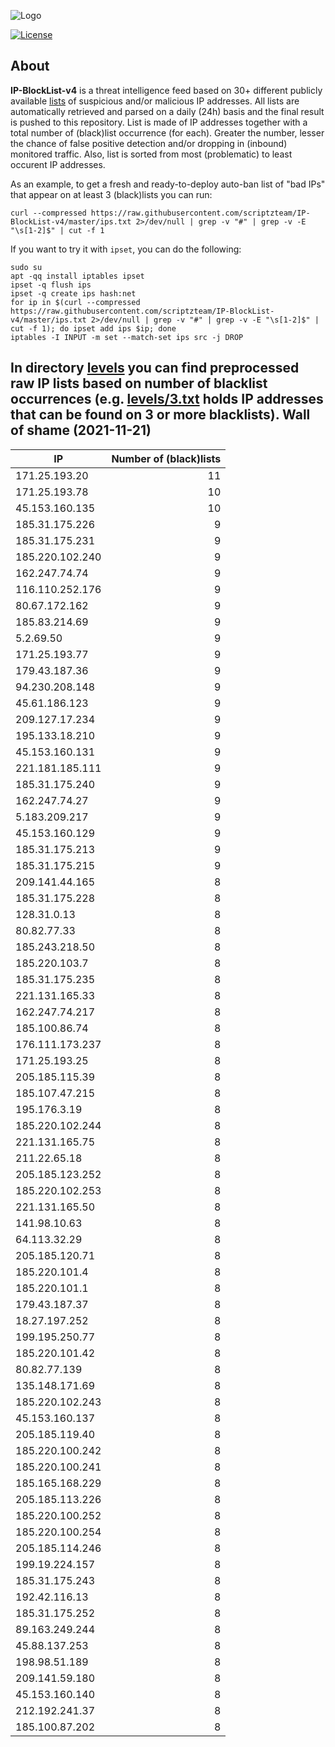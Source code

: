 ![Logo](https://i.imgur.com/PyKLAe7.png)

[![License](https://img.shields.io/badge/license-The_Unlicense-red.svg)](https://unlicense.org/)

About
----

**IP-BlockList-v4** is a threat intelligence feed based on 30+ different publicly available [lists](https://github.com/stamparm/maltrail) of suspicious and/or malicious IP addresses. All lists are automatically retrieved and parsed on a daily (24h) basis and the final result is pushed to this repository. List is made of IP addresses together with a total number of (black)list occurrence (for each). Greater the number, lesser the chance of false positive detection and/or dropping in (inbound) monitored traffic. Also, list is sorted from most (problematic) to least occurent IP addresses.

As an example, to get a fresh and ready-to-deploy auto-ban list of "bad IPs" that appear on at least 3 (black)lists you can run:

```
curl --compressed https://raw.githubusercontent.com/scriptzteam/IP-BlockList-v4/master/ips.txt 2>/dev/null | grep -v "#" | grep -v -E "\s[1-2]$" | cut -f 1
```

If you want to try it with `ipset`, you can do the following:

```
sudo su
apt -qq install iptables ipset
ipset -q flush ips
ipset -q create ips hash:net
for ip in $(curl --compressed https://raw.githubusercontent.com/scriptzteam/IP-BlockList-v4/master/ips.txt 2>/dev/null | grep -v "#" | grep -v -E "\s[1-2]$" | cut -f 1); do ipset add ips $ip; done
iptables -I INPUT -m set --match-set ips src -j DROP
```

In directory [levels](levels) you can find preprocessed raw IP lists based on number of blacklist occurrences (e.g. [levels/3.txt](levels/3.txt) holds IP addresses that can be found on 3 or more blacklists).
Wall of shame (2021-11-21)
----

|IP|Number of (black)lists|
|---|--:|
171.25.193.20|11
171.25.193.78|10
45.153.160.135|10
185.31.175.226|9
185.31.175.231|9
185.220.102.240|9
162.247.74.74|9
116.110.252.176|9
80.67.172.162|9
185.83.214.69|9
5.2.69.50|9
171.25.193.77|9
179.43.187.36|9
94.230.208.148|9
45.61.186.123|9
209.127.17.234|9
195.133.18.210|9
45.153.160.131|9
221.181.185.111|9
185.31.175.240|9
162.247.74.27|9
5.183.209.217|9
45.153.160.129|9
185.31.175.213|9
185.31.175.215|9
209.141.44.165|8
185.31.175.228|8
128.31.0.13|8
80.82.77.33|8
185.243.218.50|8
185.220.103.7|8
185.31.175.235|8
221.131.165.33|8
162.247.74.217|8
185.100.86.74|8
176.111.173.237|8
171.25.193.25|8
205.185.115.39|8
185.107.47.215|8
195.176.3.19|8
185.220.102.244|8
221.131.165.75|8
211.22.65.18|8
205.185.123.252|8
185.220.102.253|8
221.131.165.50|8
141.98.10.63|8
64.113.32.29|8
205.185.120.71|8
185.220.101.4|8
185.220.101.1|8
179.43.187.37|8
18.27.197.252|8
199.195.250.77|8
185.220.101.42|8
80.82.77.139|8
135.148.171.69|8
185.220.102.243|8
45.153.160.137|8
205.185.119.40|8
185.220.100.242|8
185.220.100.241|8
185.165.168.229|8
205.185.113.226|8
185.220.100.252|8
185.220.100.254|8
205.185.114.246|8
199.19.224.157|8
185.31.175.243|8
192.42.116.13|8
185.31.175.252|8
89.163.249.244|8
45.88.137.253|8
198.98.51.189|8
209.141.59.180|8
45.153.160.140|8
212.192.241.37|8
185.100.87.202|8
